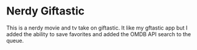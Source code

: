 # Nerdy Giftastic
This is a nerdy movie and tv take on giftastic. It like my gftastic app but I added the ability to save favorites and added the OMDB API search to the queue.
